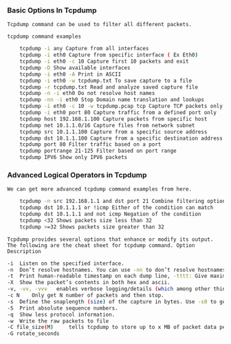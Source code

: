 ### Basic Options In Tcpdump

`Tcpdump command can be used to filter all different packets.`

`tcpdump command examples`

```bash
    tcpdump -i any Capture from all interfaces
    tcpdump -i eth0 Capture from specific interface ( Ex Eth0)
    tcpdump -i eth0 -c 10 Capture first 10 packets and exit
    tcpdump -D Show available interfaces
    tcpdump -i eth0 -A Print in ASCII
    tcpdump -i eth0 -w tcpdump.txt To save capture to a file
    tcpdump -r tcpdump.txt Read and analyze saved capture file
    tcpdump -n -i eth0 Do not resolve host names
    tcpdump -nn -i eth0 Stop Domain name translation and lookups
    tcpdump -i eth0 -c 10 -w tcpdump.pcap tcp Capture TCP packets only
    tcpdump -i eth0 port 80 Capture traffic from a defined port only
    tcpdump host 192.168.1.100 Capture packets from specific host
    tcpdump net 10.1.1.0/16 Capture files from network subnet
    tcpdump src 10.1.1.100 Capture from a specific source address
    tcpdump dst 10.1.1.100 Capture from a specific destination address
    tcpdump port 80 Filter traffic based on a port
    tcpdump portrange 21-125 Filter based on port range
    tcpdump IPV6 Show only IPV6 packets
```

### Advanced Logical Operators in Tcpdump

`We can get more advanced tcpdump command examples from here.`

```bash
    tcpdump -n src 192.168.1.1 and dst port 21 Combine filtering options
    tcpdump dst 10.1.1.1 or !icmp Either of the condition can match
    tcpdump dst 10.1.1.1 and not icmp Negation of the condition
    tcpdump <32 Shows packets size less than 32
    tcpdump >=32 Shows packets size greater than 32
```
 

`Tcpdump provides several options that enhance or modify its output. The following are the cheat sheet for tcpdump command.
Option 	Description`

```bash
-i 	Listen on the specified interface.
-n 	Don’t resolve hostnames. You can use -nn to don’t resolve hostnames or port names.
-t 	Print human-readable timestamp on each dump line, -tttt: Give maximally human-readable timestamp output.
-X 	Show the packet’s contents in both hex and ascii.
-v, -vv, -vvv 	enables verbose logging/details (which among other things will give us a running total on how many packets are captured
-c N 	Only get N number of packets and then stop.
-s 	Define the snaplength (size) of the capture in bytes. Use -s0 to get everything, unless you are intentionally capturing less.
-S 	Print absolute sequence numbers.
-q 	Show less protocol information.
-w 	Write the raw packets to file
-C file_size(M) 	tells tcpdump to store up to x MB of packet data per file.
-G rotate_seconds
```